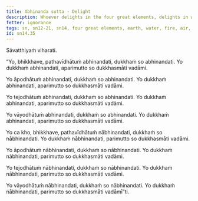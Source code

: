 ```yaml
---
title: Abhinanda sutta - Delight
description: Whoever delights in the four great elements, delights in what is subject to suffering, and as a result, is not freed from suffering.
fetter: ignorance
tags: sn, sn12-21, sn14, four great elements, earth, water, fire, air, suffering, delight
id: sn14.35
---
```


Sāvatthiyaṁ viharati.

“Yo, bhikkhave, pathavīdhātuṁ abhinandati, dukkhaṁ so abhinandati. Yo dukkhaṁ abhinandati, aparimutto so dukkhasmāti vadāmi.

Yo āpodhātuṁ abhinandati, dukkhaṁ so abhinandati. Yo dukkhaṁ abhinandati, aparimutto so dukkhasmāti vadāmi.

Yo tejodhātuṁ abhinandati, dukkhaṁ so abhinandati. Yo dukkhaṁ abhinandati, aparimutto so dukkhasmāti vadāmi.

Yo vāyodhātuṁ abhinandati, dukkhaṁ so abhinandati. Yo dukkhaṁ abhinandati, aparimutto so dukkhasmāti vadāmi.

Yo ca kho, bhikkhave, pathavīdhātuṁ nābhinandati, dukkhaṁ so nābhinandati. Yo dukkhaṁ nābhinandati, parimutto so dukkhasmāti vadāmi.

Yo āpodhātuṁ nābhinandati, dukkhaṁ so nābhinandati. Yo dukkhaṁ nābhinandati, parimutto so dukkhasmāti vadāmi.

Yo tejodhātuṁ nābhinandati, dukkhaṁ so nābhinandati. Yo dukkhaṁ nābhinandati, parimutto so dukkhasmāti vadāmi.

Yo vāyodhātuṁ nābhinandati, dukkhaṁ so nābhinandati. Yo dukkhaṁ nābhinandati, parimutto so dukkhasmāti vadāmī”ti.